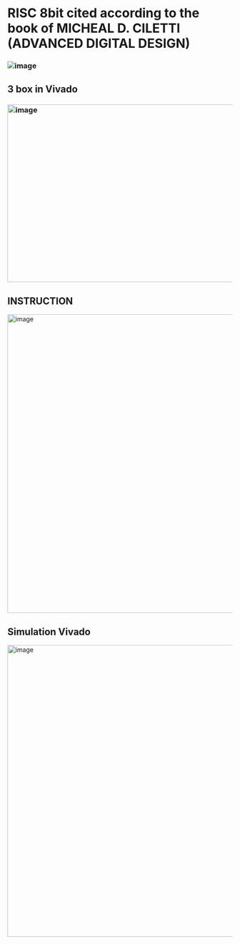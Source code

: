 
# RISC 8bit cited according to the book of MICHEAL D. CILETTI (ADVANCED DIGITAL DESIGN)

### ![image](https://github.com/user-attachments/assets/8e5cf80b-fa06-4cea-aeee-c3f19f889451)
## 3 box in Vivado
### <img width="918" height="398" alt="image" src="https://github.com/user-attachments/assets/7c382511-faad-4c99-88a2-450a18ae24e8" />


## INSTRUCTION
<img width="1209" height="669" alt="image" src="https://github.com/user-attachments/assets/3e2df37a-e870-4025-9830-91d1ac903b56" />

## Simulation Vivado
<img width="1482" height="654" alt="image" src="https://github.com/user-attachments/assets/e7c54eba-abd1-4303-80c5-d509e82cecba" />



